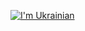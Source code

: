 [![I'm Ukrainian](https://img.shields.io/static/v1?label=I%20am&message=Ukrainian&labelColor=1f5fb2&color=fad247&style=for-the-badge)](https://github.com/GooRoo/ukrainian-shields)
